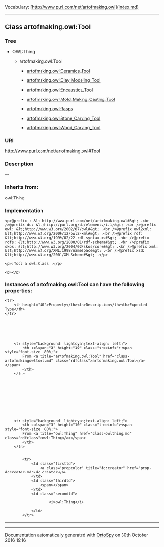 Vocabulary: [http://www.purl.com/net/artofmaking.owl](index.md) 



---	
	




    


## Class artofmaking.owl:Tool


### Tree

* OWL:Thing
    * artofmaking.owl:Tool


        * [artofmaking.owl:Ceramics_Tool](class-artofmakingowlceramics_tool.md) 

        * [artofmaking.owl:Clay_Modeling_Tool](class-artofmakingowlclay_modeling_tool.md) 

        * [artofmaking.owl:Encaustics_Tool](class-artofmakingowlencaustics_tool.md) 

        * [artofmaking.owl:Mold_Making_Casting_Tool](class-artofmakingowlmold_making_casting_tool.md) 

        * [artofmaking.owl:Rasps](class-artofmakingowlrasps.md) 

        * [artofmaking.owl:Stone_Carving_Tool](class-artofmakingowlstone_carving_tool.md) 

        * [artofmaking.owl:Wood_Carving_Tool](class-artofmakingowlwood_carving_tool.md) 
        






### URI
http://www.purl.com/net/artofmaking.owl#Tool

### Description
--



### Inherits from:
owl:Thing




### Implementation
```
<p>@prefix : &lt;http://www.purl.com/net/artofmaking.owl#&gt; .<br />@prefix dc: &lt;http://purl.org/dc/elements/1.1/&gt; .<br />@prefix owl: &lt;http://www.w3.org/2002/07/owl#&gt; .<br />@prefix owl2xml: &lt;http://www.w3.org/2006/12/owl2-xml#&gt; .<br />@prefix rdf: &lt;http://www.w3.org/1999/02/22-rdf-syntax-ns#&gt; .<br />@prefix rdfs: &lt;http://www.w3.org/2000/01/rdf-schema#&gt; .<br />@prefix skos: &lt;http://www.w3.org/2004/02/skos/core#&gt; .<br />@prefix xml: &lt;http://www.w3.org/XML/1998/namespace&gt; .<br />@prefix xsd: &lt;http://www.w3.org/2001/XMLSchema#&gt; .</p>

<p>:Tool a owl:Class .</p>

<p></p>
```




### Instances of artofmaking.owl:Tool can have the following properties:

<table border="1" cellspacing="3" cellpadding="5" class="classproperties table-hover ">

    <tr>
        <th height="40">Property</th><th>Description</th><th>Expected Type</th>
    </tr>

          

        
            
        
        <tr style="background: lightcyan;text-align: left;">
            <th colspan="3" height="10" class="treeinfo"><span style="font-size: 80%;">
            From <a title="artofmaking.owl:Tool" href="class-artofmakingowltool.md" class="rdfclass">artofmaking.owl:Tool</a></span>
            </th>
        </tr>       

            

        

          

        
            
        
        <tr style="background: lightcyan;text-align: left;">
            <th colspan="3" height="10" class="treeinfo"><span style="font-size: 80%;">
            From <a title="owl:Thing" href="class-owlthing.md" class="rdfclass">owl:Thing</a></span>
            </th>
        </tr>       

            
            <tr>
                <td class="firsttd">
                    <a class="propcolor" title="dc:creator" href="prop-dccreator.md">dc:creator</a>         
                </td>
                <td class="thirdtd">
                    <span></span>
                </td>
                <td class="secondtd">
                    
                        <i>owl:Thing</i>
                    
                </td>
            </tr>

            

        

    

</table>













---

Documentation automatically generated with [OntoSpy](http://ontospy.readthedocs.org/ "Open") on 30th October 2016 19:16